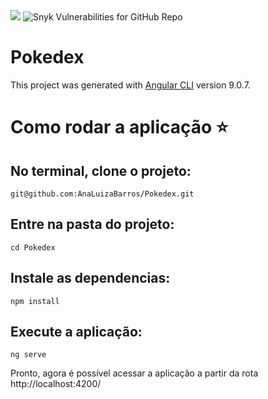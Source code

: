 <img src="https://img.shields.io/static/v1?label=angular&message=framework&color=blue&style=for-the-badge&logo=ANGULAR"/>
<img alt="Snyk Vulnerabilities for GitHub Repo" src="https://img.shields.io/snyk/vulnerabilities/github/AnaLuizaBarros/Pokedex">

# Pokedex

This project was generated with [Angular CLI](https://github.com/angular/angular-cli) version 9.0.7.

# Como rodar a aplicação :star:

## No terminal, clone o projeto:
```
git@github.com:AnaLuizaBarros/Pokedex.git
```
## Entre na pasta do projeto:
```
cd Pokedex
```
## Instale as dependencias:
```
npm install
```
## Execute a aplicação:
```
ng serve
```
Pronto, agora é possível acessar a aplicação a partir da rota http://localhost:4200/
